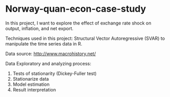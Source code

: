 # Norway-quan-econ-case-study

In this project, I want to explore the effect of exchange rate shock on output, inflation, and net export. 

Techniques used in this project:
Structural Vector Autoregressive (SVAR) to manipulate the time series data in R.

Data source: http://www.macrohistory.net/ 

Data Exploratory and analyzing process:
1) Tests of stationarity (Dickey-Fuller test)
2) Stationarize data
3) Model estimation
4) Result interpretation

